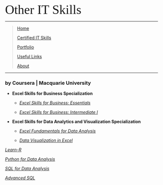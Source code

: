 <span style="font-family:Papyrus; font-size:3em;">Other IT Skills</span>

---

> [Home](index.md)
> 
> [Certified IT Skills](certified_skills.md)
>
> [Portfolio](portfolio.md)
> 
> [Useful Links](links.md)
> 
> [About](about.md)

---

### by Coursera | Macquarie University

* **Excel Skills for Business Specialization**

  * <i>[Excel Skills for Business: Essentials]()</i>

  * <i>[Excel Skills for Business: Intermediate I]()</i>
  
* **Excel Skills for Data Analytics and Visualization Specialization**

  * <i>[Excel Fundamentals for Data Analysis](https://github.com/mbhagwan/Excel-Fundamentals-for-Data-Analysis/blob/main/course_1.md)</i>
  
  * <i>[Data Visualization in Excel](https://github.com/mbhagwan/Data-Visualization-in-Excel)</i>

_[Learn-R](https://github.com/mbhagwan/Learn-R)_

_[Python for Data Analysis](https://github.com/mbhagwan/Python-for-Data-Analysis)_

_[SQL for Data Analysis](https://github.com/mbhagwan/SQL-for-Data-Analysis)_

_[Advanced SQL](https://github.com/mbhagwan/Advanced-PostgreSQL)_
